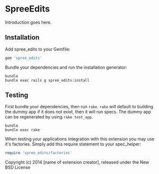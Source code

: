 SpreeEdits
==========

Introduction goes here.

Installation
------------

Add spree_edits to your Gemfile:

```ruby
gem 'spree_edits'
```

Bundle your dependencies and run the installation generator:

```shell
bundle
bundle exec rails g spree_edits:install
```

Testing
-------

First bundle your dependencies, then run `rake`. `rake` will default to building the dummy app if it does not exist, then it will run specs. The dummy app can be regenerated by using `rake test_app`.

```shell
bundle
bundle exec rake
```

When testing your applications integration with this extension you may use it's factories.
Simply add this require statement to your spec_helper:

```ruby
require 'spree_edits/factories'
```

Copyright (c) 2014 [name of extension creator], released under the New BSD License
